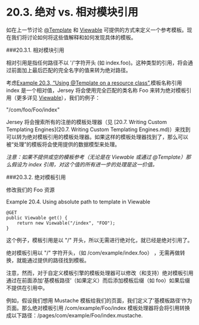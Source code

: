 20.3. 绝对 vs. 相对模块引用
====

如在上一节讨论 [@Template](https://jersey.java.net/apidocs/latest/jersey/index.html) 和 [Viewable](https://jersey.java.net/apidocs/latest/jersey/org/glassfish/jersey/server/mvc/Viewable.html) 可提供的方式来定义一个参考模板。现在我们将讨论如何将这些值解释和如何发现具体的模板。

###20.3.1. 相对模块引用

相对引用是指任何路径不以  '/'字符开头 (如 index.foo)。这种类型的引用，将会通过前面加上最后匹配的完全名字的值来转为绝对路径。

考虑[Example 20.3, “Using @Template on a resource class”](https://jersey.java.net/documentation/latest/user-guide.html#mvc.example.implicit.class),模板名称引用 index 是一个相对值，Jersey 将会使用完全匹配的类名称 Foo 来转为绝对模板引用（更多详见 [Viewable](https://jersey.java.net/apidocs/latest/jersey/org/glassfish/jersey/server/mvc/Viewable.html)），我们的例子：

"/com/foo/Foo/index"

Jersey 将会搜索所有的注册的模板处理器（见 [20.7. Writing Custom Templating Engines](20.7. Writing Custom Templating Engines.md)）来找到可以转为绝对模板引用的模板处理器。如果这样的模板处理器找到了，那么可以被“处理”的模板将会使用提供的数据模型来处理。

*注意：如果不提供或空的模板参考（无论是在 Viewable 或通过 @Template）那么假设为 index 引用，对这个值的所有进一步的处理是这一价值。*

###20.3.2. 绝对模板引用

修改我们的 Foo 资源

Example 20.4. Using absolute path to template in Viewable

	@GET
	public Viewable get() {
	    return new Viewable("/index", "FOO");
	}

这个例子，模板引用是以 "/" 开头，所以无需进行绝对化，就已经是绝对引用了。

绝对模板引用以 "/" 字符开头，（如  /com/example/index.foo） ，无需再做转换，就能通过提供的路径找到模板。

注意，然而，对于自定义模板引擎的模板处理器可以修改（和支持）绝对模板引用通过在前面添加‘基模板路径’（如果定义）而后添加模板后缀（如 foo）如果后缀不提供在引用中。

例如，假设我们想用 Mustache 模板给我们的页面，我们定义了‘基模板路径’作为页面。那么绝对模板引用 /com/example/Foo/index  模板处理器将会将引用转换成以下路径：/pages/com/example/Foo/index.mustache.